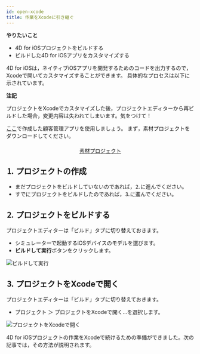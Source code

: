 ```yaml
---
id: open-xcode
title: 作業をXcodeに引き継ぐ
---
```


<div class = "objectives"> 

**やりたいこと**

* 4D for iOSプロジェクトをビルドする
* ビルドした4D for iOSアプリをカスタマイズする</div> 

4D for iOSは，ネイティブiOSアプリを開発するためのコードを出力するので，Xcodeで開いてカスタマイズすることができます。 具体的なプロセスは以下に示されています。<div class = "tips"> 

**注記**

プロジェクトをXcodeでカスタマイズした後，プロジェクトエディターから再ビルドした場合，変更内容は失われてしまいます。気をつけて！</div> 

[ここ](contact-app.html)で作成した顧客管理アプリを使用しましょう。 まず，素材プロジェクトをダウンロードしてください。

<div style="text-align: center; margin-top: 20px">
  <p>
    

<a class="button"
href="../assets/en/customize-with-xcode/ContactStarter.zip">素材プロジェクト</a>

  </p>
</div>

## ⒈ プロジェクトの作成

* まだプロジェクトをビルドしていないのであれば，⒉に進んでください。
* すでにプロジェクトをビルドしたのであれば，⒊に進んでください。

## ⒉ プロジェクトをビルドする

プロジェクトエディターは「ビルド」タブに切り替えておきます。

* シミュレーターで起動するiOSデバイスのモデルを選びます。
* **ビルドして実行**ボタンをクリックします。

![ビルドして実行](assets/en/customize-with-xcode/build-and-run-4D-for-iOS.png)

## ⒊ プロジェクトをXcodeで開く

プロジェクトエディターは「ビルド」タブに切り替えておきます。

* プロジェクト ＞ プロジェクトをXcodeで開く…を選択します。

![プロジェクトをXcodeで開く](assets/en/customize-with-xcode/Open-your-project-Xcode-4D-for-iOS.png)

4D for iOSプロジェクトの作業をXcodeで続けるための準備ができました。次の記事では，その方法が説明されます。